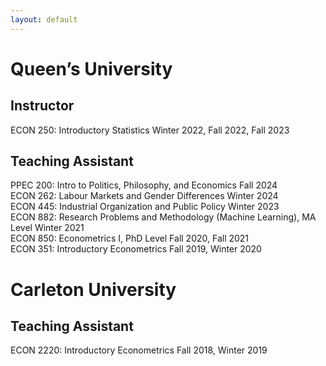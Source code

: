 ```yaml
---
layout: default
---
```


# Queen’s University  
## Instructor  
<p style="text-align:left;"> 
  ECON 250: Introductory Statistics 
  <span class="date">Winter 2022, Fall 2022, Fall 2023</span>
</p>

## Teaching Assistant  
<p style="text-align:left;"> 
  PPEC 200: Intro to Politics, Philosophy, and Economics 
  <span class="date">Fall 2024</span><br>
  ECON 262: Labour Markets and Gender Differences 
  <span class="date">Winter 2024</span><br>
  ECON 445: Industrial Organization and Public Policy 
  <span class="date">Winter 2023</span><br>
  ECON 882: Research Problems and Methodology (Machine Learning), MA Level 
  <span class="date">Winter 2021</span><br>
  ECON 850: Econometrics I, PhD Level 
  <span class="date">Fall 2020, Fall 2021</span><br>
  ECON 351: Introductory Econometrics 
  <span class="date">Fall 2019, Winter 2020</span>
</p>

# Carleton University  
## Teaching Assistant
<p style="text-align:left;"> 
  ECON 2220: Introductory Econometrics 
  <span class="date">Fall 2018, Winter 2019</span>
</p>